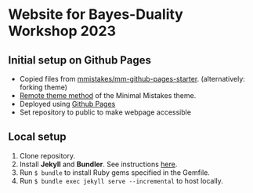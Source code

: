 # Website for Bayes-Duality Workshop 2023

## Initial setup on Github Pages

- Copied files from [mmistakes/mm-github-pages-starter](https://github.com/mmistakes/mm-github-pages-starter). (alternatively: forking theme)
- [Remote theme method](https://mmistakes.github.io/minimal-mistakes/docs/quick-start-guide/#remote-theme-method) of the Minimal Mistakes theme.
- Deployed using [Github Pages](https://docs.github.com/en/pages/quickstart)
- Set repository to public to make webpage accessible

## Local setup

1. Clone repository.
2. Install **Jekyll** and **Bundler**. See instructions [here](https://jekyllrb.com/docs/installation/).
3. Run `$ bundle` to install Ruby gems specified in the Gemfile.
4. Run `$ bundle exec jekyll serve --incremental` to host locally.
